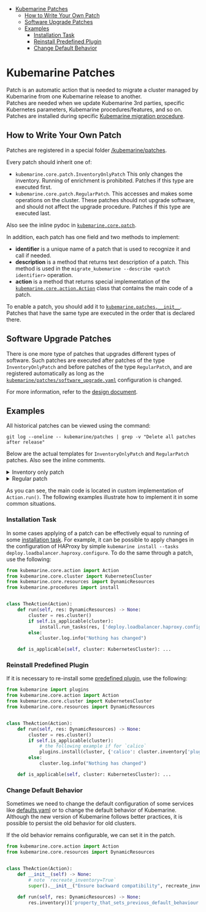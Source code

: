- [Kubemarine Patches](#kubemarine-patches)
  - [How to Write Your Own Patch](#how-to-write-your-own-patch)
  - [Software Upgrade Patches](#software-upgrade-patches)
  - [Examples](#examples)
    - [Installation Task](#installation-task)
    - [Reinstall Predefined Plugin](#reinstall-predefined-plugin)
    - [Change Default Behavior](#change-default-behavior)

# Kubemarine Patches

Patch is an automatic action that is needed to migrate a cluster managed by Kubemarine from one Kubemarine release to another.  
Patches are needed when we update Kubemarine 3rd parties, specific Kubernetes parameters, Kubemarine procedures/features, and so on.  
Patches are installed during specific [Kubemarine migration procedure](/documentation/Maintenance.md#kubemarine-migration-procedure).

## How to Write Your Own Patch

Patches are registered in a special folder [/kubemarine/patches](/kubemarine/patches).  

Every patch should inherit one of:
* `kubemarine.core.patch.InventoryOnlyPatch`
   This only changes the inventory.
   Running of enrichment is prohibited.
   Patches if this type are executed first.
* `kubemarine.core.patch.RegularPatch`. This accesses and makes some operations on the cluster.
   These patches should not upgrade software, and should not affect the upgrade procedure.
   Patches if this type are executed last.

Also see the inline pydoc in [`kubemarine.core.patch`](/kubemarine/core/patch.py).

In addition, each patch has one field and two methods to implement:
* **identifier** is a unique name of a patch that is used to recognize it and call if needed.
* **description** is a method that returns text description of a patch. This method is used in the `migrate_kubemarine --describe <patch identifier>` operation.
* **action** is a method that returns special implementation of the [`kubemarine.core.action.Action`](/kubemarine/core/action.py) class that contains the main code of a patch.

To enable a patch, you should add it to [`kubemarine.patches.__init__`](/kubemarine/patches/__init__.py#L26).
Patches that have the same type are executed in the order that is declared there.

## Software Upgrade Patches

There is one more type of patches that upgrades different types of software.
Such patches are executed after patches of the type `InventoryOnlyPatch` and before patches of the type `RegularPatch`,
and are registered automatically as long as the [`kubemarine/patches/software_upgrade.yaml`](/kubemarine/patches/software_upgrade.yaml) configuration is changed.

For more information, refer to the [design document](/documentation/design/1-upgrade-patches-registration-and-implementation.md).

## Examples

All historical patches can be viewed using the command:
```shell
git log --oneline -- kubemarine/patches | grep -v "Delete all patches after release"
```

Below are the actual templates for `InventoryOnlyPatch` and `RegularPatch` patches.
Also see the inline comments.
<details>
  <summary>Inventory only patch</summary>

```python
from textwrap import dedent

from kubemarine.core.action import Action
from kubemarine.core.patch import InventoryOnlyPatch
from kubemarine.core.resources import DynamicResources


class TheAction(Action):
    def __init__(self) -> None:
        super().__init__("<Short description of action>")

    def run(self, res: DynamicResources) -> None:
        inventory = res.inventory()

        # patch_is_applicable(), do_some_changes_in_inventory() are some methods for you to implement.
        # You may also follow the different ways:
        # 1) always recreate the inventory even if there are no real changes;
        # 2) set `self.recreate_inventory = True` on-the-fly while modifying of the inventory;
        # 3) other.
        if patch_is_applicable(inventory):
            self.recreate_inventory = True
            do_some_changes_in_inventory(inventory)
        else:
            res.logger().info("Nothing has changed")

        # Calling of the below method is prohibited!
        # cluster = res.cluster()


class MyPatch(InventoryOnlyPatch):
    def __init__(self) -> None:
        super().__init__("<patch_id>")
    
    @property
    def action(self) -> Action:
        return TheAction()
    
    @property
    def description(self) -> str:
        return dedent(
            f"""\
            <Comprehensive
            multiline
            description of the patch>
            """.rstrip()
        )
```
</details>

<details>
  <summary>Regular patch</summary>

```python
from textwrap import dedent

from kubemarine.core.action import Action
from kubemarine.core.patch import RegularPatch
from kubemarine.core.resources import DynamicResources


class TheAction(Action):
    def __init__(self) -> None:
        super().__init__("<Short description of action>")

    def run(self, res: DynamicResources) -> None:
        cluster = res.cluster()

        # patch_is_applicable(), do_some_changes_on_cluster() are some methods for you to implement.
        if patch_is_applicable(cluster):
            do_some_changes_on_cluster(cluster)
        else:
            cluster.log.info("Nothing has changed")


class MyPatch(RegularPatch):
    def __init__(self) -> None:
        super().__init__("<patch_id>")

    @property
    def action(self) -> Action:
        return TheAction()

    @property
    def description(self) -> str:
        return dedent(
            f"""\
            <Comprehensive
            multiline
            description of the patch>
            """.rstrip()
        )
```
</details>

As you can see, the main code is located in custom implementation of `Action.run()`.
The following examples illustrate how to implement it in some common situations.

### Installation Task

In some cases applying of a patch can be effectively equal to running of some [installation task](../Installation.md#installation-tasks-description).
For example, it can be possible to apply changes in the configuration of HAProxy by simple `kubemarine install --tasks deploy.loadbalancer.haproxy.configure`.
To do the same through a patch, use the following:

```python
from kubemarine.core.action import Action
from kubemarine.core.cluster import KubernetesCluster
from kubemarine.core.resources import DynamicResources
from kubemarine.procedures import install


class TheAction(Action):
    def run(self, res: DynamicResources) -> None:
        cluster = res.cluster()
        if self.is_applicable(cluster):
            install.run_tasks(res, ['deploy.loadbalancer.haproxy.configure'])
        else:
            cluster.log.info("Nothing has changed")

    def is_applicable(self, cluster: KubernetesCluster): ...
```

### Reinstall Predefined Plugin

If it is necessary to re-install some [predefined plugin](../Installation.md#predefined-plugins), use the following:

```python
from kubemarine import plugins
from kubemarine.core.action import Action
from kubemarine.core.cluster import KubernetesCluster
from kubemarine.core.resources import DynamicResources


class TheAction(Action):
    def run(self, res: DynamicResources) -> None:
        cluster = res.cluster()
        if self.is_applicable(cluster):
            # the following example if for `calico`
            plugins.install(cluster, {'calico': cluster.inventory['plugins']['calico']})
        else:
            cluster.log.info("Nothing has changed")

    def is_applicable(self, cluster: KubernetesCluster): ...
```

### Change Default Behavior

Sometimes we need to change the default configuration of some services like [defaults.yaml](/kubemarine/resources/configurations/defaults.yaml)
or to change the default behavior of Kubemarine.
Although the new version of Kubemarine follows better practices, it is possible to persist the old behavior for old clusters.

If the old behavior remains configurable, we can set it in the patch.

```python
from kubemarine.core.action import Action
from kubemarine.core.resources import DynamicResources


class TheAction(Action):
    def __init__(self) -> None:
        # note `recreate_inventory=True`
        super().__init__("Ensure backward compatibility", recreate_inventory=True)
    
    def run(self, res: DynamicResources) -> None:
        res.inventory()['property_that_sets_previous_default_behaviour'] = True
```
